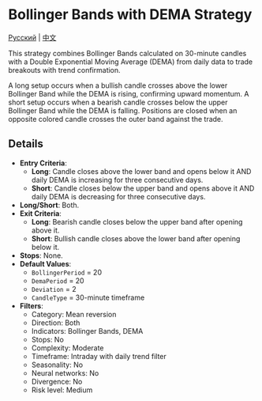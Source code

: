 # Bollinger Bands with DEMA Strategy
[Русский](README_ru.md) | [中文](README_cn.md)

This strategy combines Bollinger Bands calculated on 30-minute candles with a Double Exponential Moving Average (DEMA) from daily data to trade breakouts with trend confirmation.

A long setup occurs when a bullish candle crosses above the lower Bollinger Band while the DEMA is rising, confirming upward momentum. A short setup occurs when a bearish candle crosses below the upper Bollinger Band while the DEMA is falling. Positions are closed when an opposite colored candle crosses the outer band against the trade.

## Details

- **Entry Criteria**:
  - **Long**: Candle closes above the lower band and opens below it AND daily DEMA is increasing for three consecutive days.
  - **Short**: Candle closes below the upper band and opens above it AND daily DEMA is decreasing for three consecutive days.
- **Long/Short**: Both.
- **Exit Criteria**:
  - **Long**: Bearish candle closes below the upper band after opening above it.
  - **Short**: Bullish candle closes above the lower band after opening below it.
- **Stops**: None.
- **Default Values**:
  - `BollingerPeriod` = 20
  - `DemaPeriod` = 20
  - `Deviation` = 2
  - `CandleType` = 30-minute timeframe
- **Filters**:
  - Category: Mean reversion
  - Direction: Both
  - Indicators: Bollinger Bands, DEMA
  - Stops: No
  - Complexity: Moderate
  - Timeframe: Intraday with daily trend filter
  - Seasonality: No
  - Neural networks: No
  - Divergence: No
  - Risk level: Medium
